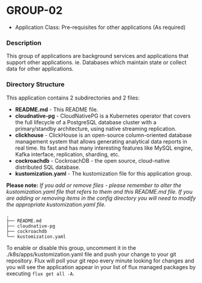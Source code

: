 # GROUP-02

* Application Class: Pre-requisites for other applications (As required)

### Description

This group of applications are background services and applications that support other applications. ie. Databases which maintain state or collect data for other applications.

### Directory Structure

This application contains 2 subdirectories and 2 files:

* **README.md** \- This README file\.
* **cloudnative-pg** \- CloudNativePG is a Kubernetes operator that covers the full lifecycle of a PostgreSQL database cluster with a primary/standby architecture, using native streaming replication.
* **clickhouse** \- ClickHouse is an open-source column-oriented database management system that allows generating analytical data reports in real time. Its fast and has many interesting features like MySQL engine, Kafka interface, replication, sharding, etc.
* **cockroachdb** \- CockroachDB - the open source, cloud-native distributed SQL database.
* **kustomization.yaml** \- The kustomization file for this application group\.

**Please note:** *If you add or remove files - please remember to alter the kustomization.yaml file that refers to them and this README.md file. If you are adding or removing items in the config directory you will need to modify the appropriate kustomization.yaml file.*

```
.
├── README.md
├── cloudnative-pg
├── cockroachdb
└── kustomization.yaml
```

To enable or disable this group, uncomment it in the ./k8s/apps/kustomization.yaml file and push your change to your git repository. Flux will poll your git repo every minute looking for changes and you will see the application appear in your list of flux managed packages by executing `flux get all -A`.
